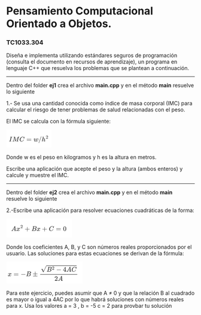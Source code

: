 # Pensamiento Computacional Orientado a Objetos.

### TC1033.304



Diseña e implementa utilizando estándares seguros de programación (consulta el documento en recursos de aprendizaje), un programa en lenguaje C++ que resuelva los problemas que se plantean a continuación. 

------

Dentro del folder **ej1** crea el archivo **main.cpp** y en el método **main** resuelve lo siguiente

1.- Se usa una cantidad conocida como índice de masa corporal (IMC) para calcular el riesgo de tener problemas de salud relacionadas con el peso. 

El IMC se calcula con la fórmula siguiente: 

![imc](img/imc.png)

Donde w es el peso en kilogramos y h es la altura en metros. 

Escribe una aplicación que acepte el peso y la altura (ambos enteros) y calcule y muestre el IMC. 

------

Dentro del folder **ej2**  crea el archivo **main.cpp** y en el método **main** resuelve lo siguiente

2.-Escribe una aplicación para resolver ecuaciones cuadráticas de la forma:

![cuadratica](img/cuadratica.png)

Donde los coeficientes A, B, y C son números reales proporcionados por el usuario. Las soluciones para estas ecuaciones se derivan de la fórmula:

![solucion](img/solucion.png)

Para este ejercicio, puedes asumir que A ≠ 0 y que la relación B al cuadrado es mayor o igual a 4AC por lo que habrá soluciones con números reales para x.
Usa los valores a = 3 , b = -5 c = 2 para provbar tu solución

